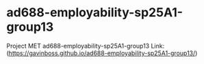 # ad688-employability-sp25A1-group13
Project MET ad688-employability-sp25A1-group13
Link: (https://gavinboss.github.io/ad688-employability-sp25A1-group13/)

